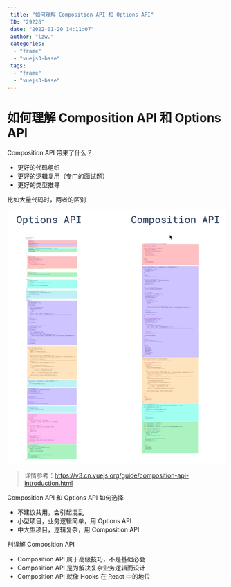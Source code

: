 ```yaml
---
 title: "如何理解 Composition API 和 Options API"
 ID: "29226"
 date: "2022-01-20 14:11:07"
 author: "lzw."
 categories: 
  - "frame"
  - "vuejs3-base"
 tags: 
  - "frame"
  - "vuejs3-base"
---
```


# 如何理解 Composition API 和 Options API

Composition API 带来了什么？

- 更好的代码组织
- 更好的逻辑复用（专门的面试题）
- 更好的类型推导

比如大量代码时，两者的区别

![composition-api](./images/composition-api20220120142208.png)

> 详情参考：https://v3.cn.vuejs.org/guide/composition-api-introduction.html
  
Composition API 和 Options API 如何选择

- 不建议共用，会引起混乱
- 小型项目，业务逻辑简单，用 Options API
- 中大型项目，逻辑复杂，用 Composition API


别误解 Composition API

- Composition API 属于高级技巧，不是基础必会
- Composition API 是为解决复杂业务逻辑而设计
- Composition API 就像 Hooks 在 React 中的地位
